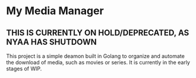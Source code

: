 # My Media Manager

## THIS IS CURRENTLY ON HOLD/DEPRECATED, AS NYAA HAS SHUTDOWN

This project is a simple deamon built in Golang to organize and automate the download of media, such as movies or series.
It is currently in the early stages of WIP.
